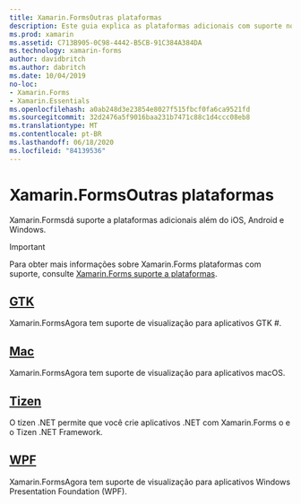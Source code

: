 ```yaml
---
title: Xamarin.FormsOutras plataformas
description: Este guia explica as plataformas adicionais com suporte no Xamarin.Forms .
ms.prod: xamarin
ms.assetid: C713B905-0C98-4442-B5CB-91C384A384DA
ms.technology: xamarin-forms
author: davidbritch
ms.author: dabritch
ms.date: 10/04/2019
no-loc:
- Xamarin.Forms
- Xamarin.Essentials
ms.openlocfilehash: a0ab248d3e23854e8027f515fbcf0fa6ca9521fd
ms.sourcegitcommit: 32d2476a5f9016baa231b7471c88c1d4ccc08eb8
ms.translationtype: MT
ms.contentlocale: pt-BR
ms.lasthandoff: 06/18/2020
ms.locfileid: "84139536"
---
```

# <a name="xamarinforms-other-platforms"></a>Xamarin.FormsOutras plataformas

Xamarin.Formsdá suporte a plataformas adicionais além do iOS, Android e Windows.

> [!IMPORTANT]
> Para obter mais informações sobre Xamarin.Forms plataformas com suporte, consulte [ Xamarin.Forms suporte a plataformas](https://github.com/xamarin/Xamarin.Forms/wiki/Platform-Support).

## <a name="gtk"></a>[GTK](gtk.md)

Xamarin.FormsAgora tem suporte de visualização para aplicativos GTK #.

## <a name="mac"></a>[Mac](mac.md)

Xamarin.FormsAgora tem suporte de visualização para aplicativos macOS.

## <a name="tizen"></a>[Tizen](tizen.md)

O tizen .NET permite que você crie aplicativos .NET com Xamarin.Forms o e o Tizen .NET Framework.

## <a name="wpf"></a>[WPF](wpf.md)

Xamarin.FormsAgora tem suporte de visualização para aplicativos Windows Presentation Foundation (WPF).
